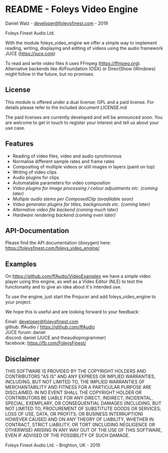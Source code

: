 README - Foleys Video Engine
============================

Daniel Walz - developer@foleysfinest.com - 2019

Foleys Finest Audio Ltd.

With the module foleys_video_engine we offer a simple way to implement reading,
writing, displaying and editing of videos using the audio framework JUCE (https://juce.com)

To read and write video files it uses FFmpeg (https://ffmpeg.org). Alternative backends
like AVFoundation (OSX) or DirectShow (Windows) might follow in the future, but no
promises.

License
-------

This module is offered under a dual license: GPL and a paid license. For details please
refer to the included document LICENSE.md

The paid licenses are currently developed and will be announced soon. You are welcome to 
get in touch to register your interest and tell us about your use case.

Features
--------

- Reading of video files, video and audio synchronous
- Normalise different sample rates and frame rates
- Compositing of multiple videos or still images in layers (paint on top)
- Writing of video clips
- Audio plugins for clips
- Automatable parameters for video composition
- _Video plugins for image processing / colour adjustments etc. (coming later)_
- _Multiple audio stems per ComposedClip (avadilable soon)_
- _Video generator plugins for titles, backgrounds etc. (coming later)_
- _Alternative video file backend (coming much later)_
- _Hardware rendering backend (coming even later)_

API-Documentation
-----------------

Please find the API documentation (doxygen) here: https://foleysfinest.com/foleys_video_engine/

Examples
--------

On https://github.com/ffAudio/VideoExamples we have a simple video player using this engine,
as well as a Video Editor (NLE) to test the functionality and to give an idea about it's
intended use.

To use the engine, just start the Projucer and add foleys_video_engine to your project.

We hope this is useful and are looking forward to your feedback:

Email:       developer@foleysfinest.com  
github:      ffAudio / https://github.com/ffAudio  
JUCE forum:  daniel  
discord:     daniel (JUCE and theaudioprogrammer)  
facebook:    https://fb.com/FoleysFinest/

Disclaimer
----------

 THIS SOFTWARE IS PROVIDED BY THE COPYRIGHT HOLDERS AND CONTRIBUTORS "AS IS" AND
 ANY EXPRESS OR IMPLIED WARRANTIES, INCLUDING, BUT NOT LIMITED TO, THE IMPLIED
 WARRANTIES OF MERCHANTABILITY AND FITNESS FOR A PARTICULAR PURPOSE ARE DISCLAIMED.
 IN NO EVENT SHALL THE COPYRIGHT HOLDER OR CONTRIBUTORS BE LIABLE FOR ANY DIRECT,
 INDIRECT, INCIDENTAL, SPECIAL, EXEMPLARY, OR CONSEQUENTIAL DAMAGES (INCLUDING,
 BUT NOT LIMITED TO, PROCUREMENT OF SUBSTITUTE GOODS OR SERVICES; LOSS OF USE,
 DATA, OR PROFITS; OR BUSINESS INTERRUPTION) HOWEVER CAUSED AND ON ANY THEORY OF
 LIABILITY, WHETHER IN CONTRACT, STRICT LIABILITY, OR TORT (INCLUDING NEGLIGENCE
 OR OTHERWISE) ARISING IN ANY WAY OUT OF THE USE OF THIS SOFTWARE, EVEN IF ADVISED
 OF THE POSSIBILITY OF SUCH DAMAGE.


Foleys Finest Audio Ltd. - Brighton, UK - 2019
